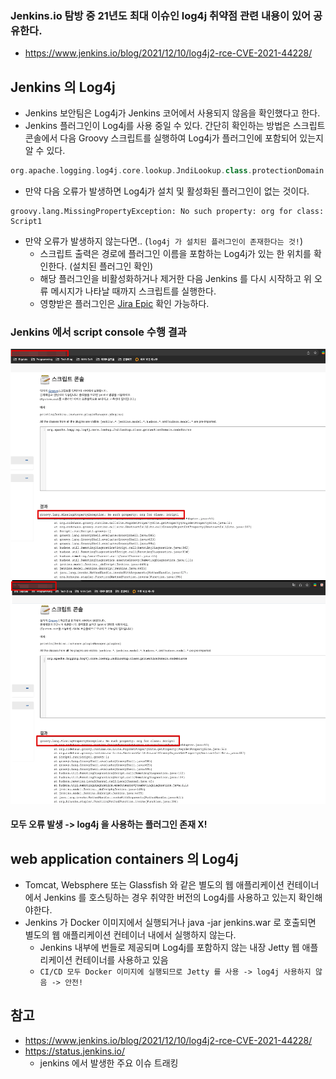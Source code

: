 ### Jenkins.io 탐방 중 21년도 최대 이슈인 log4j 취약점 관련 내용이 있어 공유한다.

* https://www.jenkins.io/blog/2021/12/10/log4j2-rce-CVE-2021-44228/

## Jenkins 의 Log4j
* Jenkins 보안팀은 Log4j가 Jenkins 코어에서 사용되지 않음을 확인했다고 한다.
* Jenkins 플러그인이 Log4j를 사용 중일 수 있다. 간단히 확인하는 방법은 스크립트 콘솔에서 다음 Groovy 스크립트를 실행하여 Log4j가 플러그인에 포함되어 있는지 알 수 있다.

```groovy
org.apache.logging.log4j.core.lookup.JndiLookup.class.protectionDomain.codeSource
```

* 만약 다음 오류가 발생하면 Log4j가 설치 및 활성화된 플러그인이 없는 것이다.

```
groovy.lang.MissingPropertyException: No such property: org for class: Script1
```

* 만약 오류가 발생하지 않는다면.. (`log4j 가 설치된 플러그인이 존재한다는 것!`)
    *  스크립트 출력은 경로에 플러그인 이름을 포함하는 Log4j가 있는 한 위치를 확인한다. (설치된 플러그인 확인)
    *  해당 플러그인을 비활성화하거나 제거한 다음 Jenkins 를 다시 시작하고 위 오류 메시지가 나타날 때까지 스크립트를 실행한다.
    *  영향받은 플러그인은 [Jira Epic](https://issues.jenkins.io/browse/JENKINS-67353) 확인 가능하다.

### Jenkins 에서 script console 수행 결과

![](image/log4j-in-jekins-001.png)
![](image/log4j-in-jekins-002.png)

#### 모두 오류 발생 -> log4j 을 사용하는 플러그인 존재 X!

## web application containers 의 Log4j
* Tomcat, Websphere 또는 Glassfish 와 같은 별도의 웹 애플리케이션 컨테이너에서 Jenkins 를 호스팅하는 경우 취약한 버전의 Log4j를 사용하고 있는지 확인해야한다.
* Jenkins 가 Docker 이미지에서 실행되거나 java -jar jenkins.war 로 호출되면 별도의 웹 애플리케이션 컨테이너 내에서 실행하지 않는다.
    * Jenkins 내부에 번들로 제공되며 Log4j를 포함하지 않는 내장 Jetty 웹 애플리케이션 컨테이너를 사용하고 있음
    * `CI/CD 모두 Docker 이미지에 실행되므로 Jetty 를 사용 -> log4j 사용하지 않음 -> 안전!`


## 참고
* https://www.jenkins.io/blog/2021/12/10/log4j2-rce-CVE-2021-44228/
* https://status.jenkins.io/
    * jenkins 에서 발생한 주요 이슈 트래킹
